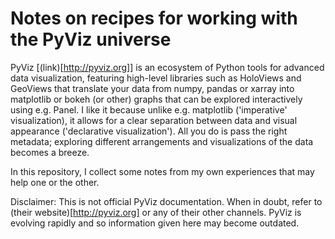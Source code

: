 # Notes on recipes for working with the PyViz universe

PyViz [(link)[http://pyviz.org]] is an ecosystem of Python tools for advanced data visualization, featuring high-level libraries such as HoloViews and GeoViews that translate your data from numpy, pandas or xarray into matplotlib or bokeh (or other) graphs that can be explored interactively using e.g. Panel. I like it because unlike e.g. matplotlib ('imperative' visualization), it allows for a clear separation between data and visual appearance ('declarative visualization'). All you do is pass the right metadata; exploring different arrangements and visualizations of the data becomes a breeze.

In this repository, I collect some notes from my own experiences that may help one or the other.

Disclaimer: This is not official PyViz documentation. When in doubt, refer to (their website)[http://pyviz.org] or any of their other channels. PyViz is evolving rapidly and so information given here may become outdated.

